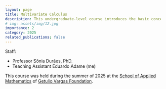 ```yaml
---
layout: page
title: Multivariate Calculus
description: This undergraduate-level course introduces the basic concepts of multivariate calculus, including partial derivatives, multiple integrals, and vector calculus. The course also covers the basics of linear algebra.
# img: assets/img/12.jpg
importance: 2
category: 2025
related_publications: false
---
```


Staff:

- Professor Sônia Durães, PhD.
- Teaching Assistant Eduardo Adame (me)

This course was held during the summer of 2025 at the [School of Applied Mathematics](https://emap.fgv.br/en) of [Getulio Vargas Foundation](https://portal.fgv.br/en).